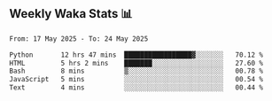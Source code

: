 ## Weekly Waka Stats 📊
<!--START_SECTION:waka-->

```txt
From: 17 May 2025 - To: 24 May 2025

Python       12 hrs 47 mins  █████████████████▓░░░░░░░   70.12 %
HTML         5 hrs 2 mins    ███████░░░░░░░░░░░░░░░░░░   27.60 %
Bash         8 mins          ▒░░░░░░░░░░░░░░░░░░░░░░░░   00.78 %
JavaScript   5 mins          ░░░░░░░░░░░░░░░░░░░░░░░░░   00.54 %
Text         4 mins          ░░░░░░░░░░░░░░░░░░░░░░░░░   00.44 %
```

<!--END_SECTION:waka-->

<!--

Here are some ideas to get you started:

- 🔭 I’m currently working on (way to add branches committed on)
- 🌱 I’m currently learning Web Frameworks and Machine Learning! (Lisp, JS (react & angular), Python, and __)
- 💬 Ask me about ...
- 📫 How to reach me: 
- 😄 Pronouns: He/Him/His
- ⚡ Fun fact: ...

that-recsys-lab
-->
